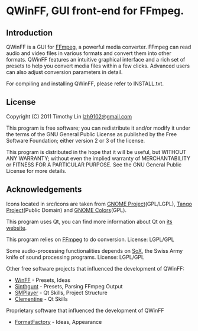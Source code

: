 QWinFF, GUI front-end for FFmpeg.
=================================

Introduction
------------

QWinFF is a GUI for [FFmpeg](http://ffmpeg.org), a powerful media converter.
FFmpeg can read audio and video files in various formats and convert them into
other formats. QWinFF features an intuitive graphical interface and a rich set
of presets to help you convert media files within a few clicks. Advanced users
can also adjust conversion parameters in detail.

For compiling and installing QWinFF, please refer to INSTALL.txt.

License
-------

Copyright (C) 2011 Timothy Lin <lzh9102@gmail.com>

This program is free software; you can redistribute it and/or modify
it under the terms of the GNU General Public License as published by
the Free Software Foundation; either version 2 or 3 of the license.

This program is distributed in the hope that it will be useful,
but WITHOUT ANY WARRANTY; without even the implied warranty of
MERCHANTABILITY or FITNESS FOR A PARTICULAR PURPOSE. See the
GNU General Public License for more details.

Acknowledgements
----------------

Icons located in src/icons are taken from [GNOME Project](http://www.gnome.org/)(GPL/LGPL), [Tango Project](http://tango.freedesktop.org/)(Public Domain) and [GNOME Colors](http://code.google.com/p/gnome-colors/)(GPL).

This program uses Qt, you can find more information about Qt on [its website](http://qt-project.org/).

This program relies on [FFmpeg](ffmpeg.org) to do conversion.
License: LGPL/GPL

Some audio-processing functionalities depends on [SoX](http://sox.sourceforge.net), the Swiss Army knife of sound processing programs.
License: LGPL/GPL

Other free software projects that influenced the development of QWinFF:

  - [WinFF](http://winff.org) - Presets, Ideas
  - [Sinthgunt](http://code.google.com/p/sinthgunt) - Presets, Parsing FFmpeg Output
  - [SMPlayer](http://smplayer.sourceforge.net) - Qt Skills, Project Structure
  - [Clementine](http://www.clementine-player.org) - Qt Skills

Proprietary software that influenced the development of QWinFF

  - [FormatFactory](http://www.formatoz.com) - Ideas, Appearance
